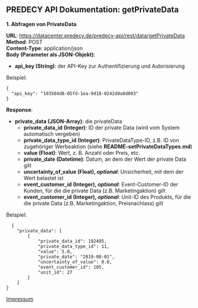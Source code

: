 ## PREDECY API Dokumentation: getPrivateData

__1. Abfragen von PrivateData__

__URL__: https://datacenter.predecy.de/predecy-api/rest/data/getPrivateData  
__Method__: POST  
__Content-Type__: application/json  
__Body (Parameter als JSON-Objekt)__:
  * __api_key (String)__: der API-Key zur Authentifizierung und Autorisierung
  

  Beispiel:  
  ```
  {
    "api_key": "103504d8-05fd-1ea-9d18-0242d0a8d003"
  }
  ```
  
__Response__:
  * __private_data (JSON-Array)__: die privateData
      * __private_data_id (Integer)__: ID der private Data (wird vom System automatisch vergeben)
      * __private_data_type_id (Integer)__: PrivateDataType-ID, z.B. ID von zugehöriger Werbeaktion (siehe __README-setPrivateDataTypes.md__)
      * __value (Float)__: Wert, z. B. Anzahl oder Preis, etc. 
      * __private_date (Datetime)__: Datum, an dem der Wert der private Data gilt
      * **uncertainty_of_value (Float), _optional_**: Unsicherheit, mit dem der Wert belastet ist
      * **event_customer_id (Integer), _optional_**: Event-Customer-ID der Kunden, für die die private Data (z.B. Marketingaktion) gilt
      * **event_customer_id (Integer), _optional_**: Unit-ID des Produkts, für die die private Data (z.B. Marketingaktion, Preisnachlass) gilt
    
  
  Beispiel: 
```
  {
    "private_data": [
        {
            "private_data_id": 192495,
            "private_data_type_id": 11,
            "value": 5.0,
            "private_date": "2019-08-01",
            "uncertainty_of_value": 0.0,
            "event_customer_id": 105,
            "unit_id": 27
        }
    ]
}
```
  
  [Impressum](https://www.spicetech.de/#Impressum)
  
